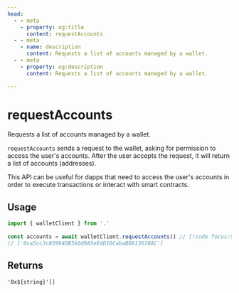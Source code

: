 ```yaml
---
head:
  - - meta
    - property: og:title
      content: requestAccounts
  - - meta
    - name: description
      content: Requests a list of accounts managed by a wallet.
  - - meta
    - property: og:description
      content: Requests a list of accounts managed by a wallet.

---
```


# requestAccounts

Requests a list of accounts managed by a wallet.

`requestAccounts` sends a request to the wallet, asking for permission to access the user's accounts. After the user accepts the request, it will return a list of accounts (addresses).

This API can be useful for dapps that need to access the user's accounts in order to execute transactions or interact with smart contracts.

## Usage

```ts
import { walletClient } from '.'
 
const accounts = await walletClient.requestAccounts() // [!code focus:99]
// ['0xa5cc3c03994DB5b0d9A5eEdD10CabaB0813678AC']
```

## Returns

`'0x${string}'[]`

